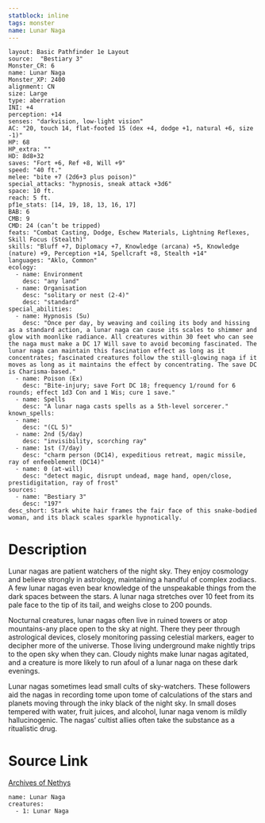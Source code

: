 ```yaml
---
statblock: inline
tags: monster
name: Lunar Naga
---
```

```statblock
layout: Basic Pathfinder 1e Layout
source:  "Bestiary 3"
Monster_CR: 6
name: Lunar Naga
Monster_XP: 2400
alignment: CN
size: Large
type: aberration
INI: +4
perception: +14
senses: "darkvision, low-light vision"
AC: "20, touch 14, flat-footed 15 (dex +4, dodge +1, natural +6, size -1)"
HP: 68
HP_extra: ""
HD: 8d8+32
saves: "Fort +6, Ref +8, Will +9"
speed: "40 ft."
melee: "bite +7 (2d6+3 plus poison)"
special_attacks: "hypnosis, sneak attack +3d6"
space: 10 ft.
reach: 5 ft.
pf1e_stats: [14, 19, 18, 13, 16, 17]
BAB: 6
CMB: 9
CMD: 24 (can’t be tripped)
feats: "Combat Casting, Dodge, Eschew Materials, Lightning Reflexes, Skill Focus (Stealth)"
skills: "Bluff +7, Diplomacy +7, Knowledge (arcana) +5, Knowledge (nature) +9, Perception +14, Spellcraft +8, Stealth +14"
languages: "Aklo, Common"
ecology:
  - name: Environment
    desc: "any land"
  - name: Organisation
    desc: "solitary or nest (2-4)"
    desc: "standard"
special_abilities:
  - name: Hypnosis (Su)
    desc: "Once per day, by weaving and coiling its body and hissing as a standard action, a lunar naga can cause its scales to shimmer and glow with moonlike radiance. All creatures within 30 feet who can see the naga must make a DC 17 Will save to avoid becoming fascinated. The lunar naga can maintain this fascination effect as long as it concentrates; fascinated creatures follow the still-glowing naga if it moves as long as it maintains the effect by concentrating. The save DC is Charisma-based."
  - name: Poison (Ex)
    desc: "Bite-injury; save Fort DC 18; frequency 1/round for 6 rounds; effect 1d3 Con and 1 Wis; cure 1 save."
  - name: Spells
    desc: "A lunar naga casts spells as a 5th-level sorcerer."
known_spells:
  - name:
    desc: "(CL 5)"
  - name: 2nd (5/day)
    desc: "invisibility, scorching ray"
  - name: 1st (7/day)
    desc: "charm person (DC14), expeditious retreat, magic missile, ray of enfeeblement (DC14)"
  - name: 0 (at-will)
    desc: "detect magic, disrupt undead, mage hand, open/close, prestidigitation, ray of frost"
sources:
  - name: "Bestiary 3"
    desc: "197"
desc_short: Stark white hair frames the fair face of this snake-bodied woman, and its black scales sparkle hypnotically.
```
# Description
Lunar nagas are patient watchers of the night sky. They enjoy cosmology and believe strongly in astrology, maintaining a handful of complex zodiacs. A few lunar nagas even bear knowledge of the unspeakable things from the dark spaces between the stars. A lunar naga stretches over 10 feet from its pale face to the tip of its tail, and weighs close to 200 pounds.

Nocturnal creatures, lunar nagas often live in ruined towers or atop mountains-any place open to the sky at night. There they peer through astrological devices, closely monitoring passing celestial markers, eager to decipher more of the universe. Those living underground make nightly trips to the open sky when they can. Cloudy nights make lunar nagas agitated, and a creature is more likely to run afoul of a lunar naga on these dark evenings.

Lunar nagas sometimes lead small cults of sky-watchers. These followers aid the nagas in recording tome upon tome of calculations of the stars and planets moving through the inky black of the night sky. In small doses tempered with water, fruit juices, and alcohol, lunar naga venom is mildly hallucinogenic. The nagas’ cultist allies often take the substance as a ritualistic drug.
# Source Link
[Archives of Nethys](https://aonprd.com/MonsterDisplay.aspx?ItemName=Lunar%20Naga)
```encounter-table
name: Lunar Naga
creatures:
  - 1: Lunar Naga
```
